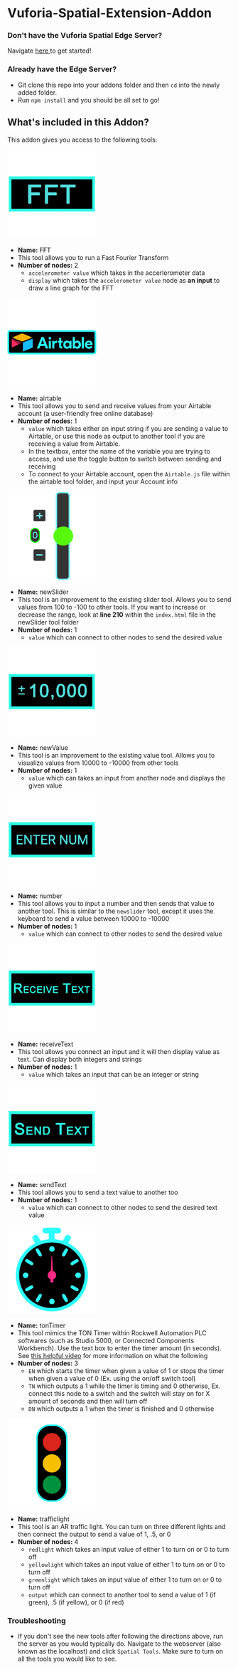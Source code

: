 # Vuforia-Spatial-Extension-Addon

### Don't have the Vuforia Spatial Edge Server? 

Navigate <a href="https://spatialtoolbox.vuforia.com/"> here </a> to get started!

### Already have the Edge Server? 

- Git clone this repo into your addons folder and then `cd` into the newly added folder. 
- Run `npm install` and you should be all set to go! 

## What's included in this Addon?

This addon gives you access to the following tools:

<img src="https://github.com/PTC-Education/vuforia-spatial-extension-addon/blob/master/tools/FFT/icon.gif" alt="FFT Tool's icon.gif" width="200" height="200"/>

* **Name:** FFT
* This tool allows you to run a Fast Fourier Transform
* **Number of nodes:** 2
  * `accelerometer value` which takes in the accerlerometer data
  * `display` which takes the `accelerometer value` node as **an input** to draw a line graph for the FFT
 
<img src="https://github.com/PTC-Education/vuforia-spatial-extension-addon/blob/master/tools/airtable/icon.gif" alt="airtable Tool's icon.gif" width="200" height="200"/>

* **Name:** airtable
* This tool allows you to send and receive values from your Airtable account (a user-friendly free online database)
* **Number of nodes:** 1
  * `value` which takes either an input string if you are sending a value to Airtable, or use this node as output to another tool if you are receiving a value from Airtable.
  * In the textbox, enter the name of the variable you are trying to access, and use the toggle button to switch between sending and receiving
  * To connect to your Airtable account, open the `Airtable.js` file within the airtable tool folder, and input your Account info

<img src="https://github.com/PTC-Education/vuforia-spatial-extension-addon/blob/master/tools/newSlider/icon.gif" alt="newSlider Tool's icon.gif" width="200" height="200"/>

* **Name:** newSlider
* This tool is an improvement to the existing slider tool. Allows you to send values from 100 to -100 to other tools. If you want to increase or decrease the range, look at **line 210** within the `index.html` file in the newSlider tool folder
* **Number of nodes:** 1
  * `value` which can connect to other nodes to send the desired value

<img src="https://github.com/PTC-Education/vuforia-spatial-extension-addon/blob/master/tools/newValue/icon.gif" alt="newValue Tool's icon.gif" width="200" height="200"/>

* **Name:** newValue
* This tool is an improvement to the existing value tool. Allows you to visualize values from 10000 to -10000 from other tools
* **Number of nodes:** 1
  * `value` which can takes an input from another node and displays the given value

<img src="https://github.com/PTC-Education/vuforia-spatial-extension-addon/blob/master/tools/number/icon.gif" alt="number Tool's icon.gif" width="200" height="200"/>

* **Name:** number
* This tool allows you to input a number and then sends that value to another tool. This is similar to the `newslider` tool, except it uses the keyboard to send a value between 10000 to -10000
* **Number of nodes:** 1
  * `value` which can connect to other nodes to send the desired value

<img src="https://github.com/PTC-Education/vuforia-spatial-extension-addon/blob/master/tools/receiveText/icon.gif" alt="receiveText Tool's icon.gif" width="200" height="200"/>

* **Name:** receiveText
* This tool allows you connect an input and it will then display value as text. Can display both integers and strings 
* **Number of nodes:** 1
  * `value` which takes an input that can be an integer or string

<img src="https://github.com/PTC-Education/vuforia-spatial-extension-addon/blob/master/tools/sendText/icon.gif" alt="sendText Tool's icon.gif" width="200" height="200"/>

* **Name:** sendText
* This tool allows you to send a text value to another too 
* **Number of nodes:** 1
  * `value` which can connect to other nodes to send the desired text value

<img src="https://github.com/PTC-Education/vuforia-spatial-extension-addon/blob/master/tools/tonTimer/icon.gif" alt="tonTimer Tool's icon.gif" width="200" height="200"/>

* **Name:** tonTimer
* This tool mimics the TON Timer within Rockwell Automation PLC softwares (such as Studio 5000, or Connected Components Workbench). Use the text box to enter the timer amount (in seconds). See <a href="https://twcontrols.com/lessons/allen-bradley-micro800-timer-instructions-in-connected-components-workbench-software">this helpful video</a> for more information on what the following 
* **Number of nodes:** 3
  * `EN` which starts the timer when given a value of 1 or stops the timer when given a value of 0 (Ex. using the on/off switch tool)
  * `TN` which outputs a 1 while the timer is timing and 0 otherwise, Ex. connect this node to a switch and the switch will stay on for X amount of seconds and then will turn off 
  * `DN` which outputs a 1 when the timer is finished and 0 otherwise 

<img src="https://github.com/PTC-Education/vuforia-spatial-extension-addon/blob/master/tools/trafficlight/icon.gif" alt="trafficlight Tool's icon.gif" width="200" height="200"/>

* **Name:** trafficlight
* This tool is an AR traffic light. You can turn on three different lights and then connect the output to send a value of 1, .5, or 0
* **Number of nodes:** 4
  * `redlight` which takes an input value of either 1 to turn on or 0 to turn off
  * `yellowlight` which takes an input value of either 1 to turn on or 0 to turn off
  * `greenlight` which takes an input value of either 1 to turn on or 0 to turn off
  * `output` which can connect to another tool to send a value of 1 (if green), .5 (if yellow), or 0 (if red)

### Troubleshooting

- If you don't see the new tools after following the directions above, run the server as you would typically do. Navigate to the webserver (also known as the localhost) and click `Spatial Tools`. Make sure to turn on all the tools you would like to see. 
